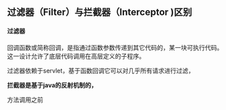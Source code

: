 ## 过滤器（Filter）与拦截器（Interceptor \)区别

#### 过滤器

回调函数或简称回调，是指通过函数参数传递到其它代码的，某一块可执行代码。这一设计允许了底层代码调用在高层定义的子程序。

过滤器依赖于servlet，基于函数回调它可以对几乎所有请求进行过滤，



**拦截器是基于java的反射机制的，**

方法调用之前